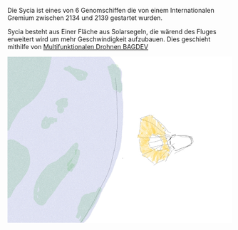 Die Sycia ist eines von 6 Genomschiffen die von einem Internationalen Gremium zwischen 2134 und 2139 gestartet wurden. 

Sycia besteht aus Einer Fläche aus Solarsegeln, die wärend des Fluges erweitert wird um mehr Geschwindigkeit aufzubauen. Dies geschieht mithilfe von [Multifunktionalen Drohnen BAGDEV](bagdev.md) 

![](artw_sycia_flyby.jpg)